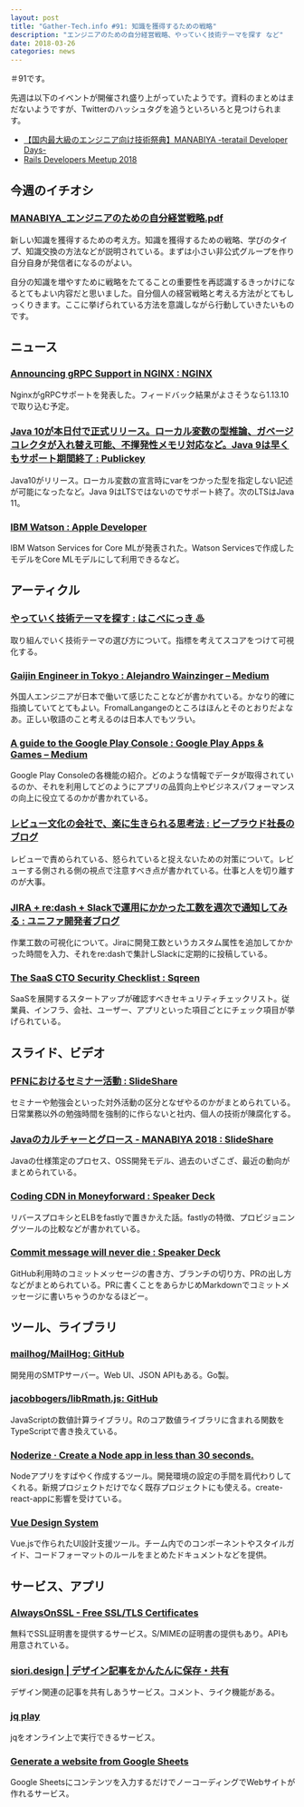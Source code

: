 ```yaml
---
layout: post
title: "Gather-Tech.info #91: 知識を獲得するための戦略"
description: "エンジニアのための自分経営戦略、やっていく技術テーマを探す など"
date: 2018-03-26
categories: news
---
```


＃91です。

先週は以下のイベントが開催され盛り上がっていたようです。資料のまとめはまだないようですが、Twitterのハッシュタグを追うといろいろと見つけられます。

- [【国内最大級のエンジニア向け技術祭典】MANABIYA -teratail Developer Days-](https://manabiya.tech/)
- [Rails Developers Meetup 2018](https://railsdm.github.io/)

## 今週のイチオシ

### [MANABIYA_エンジニアのための自分経営戦略.pdf](https://www.dropbox.com/s/iese0p9iq6y33hr/MANABIYA_%E3%82%A8%E3%83%B3%E3%82%B8%E3%83%8B%E3%82%A2%E3%81%AE%E3%81%9F%E3%82%81%E3%81%AE%E8%87%AA%E5%88%86%E7%B5%8C%E5%96%B6%E6%88%A6%E7%95%A5.pdf)

新しい知識を獲得するための考え方。知識を獲得するための戦略、学びのタイプ、知識交換の方法などが説明されている。まずは小さい非公式グループを作り自分自身が発信者になるのがよい。

自分の知識を増やすために戦略をたてることの重要性を再認識するきっかけになるとてもよい内容だと思いました。自分個人の経営戦略と考える方法がとてもしっくりきます。ここに挙げられている方法を意識しながら行動していきたいものです。

## ニュース

### [Announcing gRPC Support in NGINX : NGINX](https://www.nginx.com/blog/nginx-1-13-10-grpc/)

NginxがgRPCサポートを発表した。フィードバック結果がよさそうなら1.13.10で取り込む予定。

### [Java 10が本日付で正式リリース。ローカル変数の型推論、ガベージコレクタが入れ替え可能、不揮発性メモリ対応など。Java 9は早くもサポート期間終了 : Publickey](http://www.publickey1.jp/blog/18/java_10java_9.html)

Java10がリリース。ローカル変数の宣言時にvarをつかった型を指定しない記述が可能になったなど。Java 9はLTSではないのでサポート終了。次のLTSはJava 11。

### [IBM Watson : Apple Developer](https://developer.apple.com/ibm/)

IBM Watson Services for Core MLが発表された。Watson Servicesで作成したモデルをCore MLモデルにして利用できるなど。

## アーティクル

### [やっていく技術テーマを探す : はこべにっき ♨](https://hakobe932.hatenablog.com/entry/2018/03/17/190938)

取り組んでいく技術テーマの選び方について。指標を考えてスコアをつけて可視化する。

### [Gaijin Engineer in Tokyo : Alejandro Wainzinger – Medium](https://medium.com/@xevix/gaijin-engineer-in-tokyo-aaa9be8919b2)

外国人エンジニアが日本で働いて感じたことなどが書かれている。かなり的確に指摘していてとてもよい。FromalLangangeのところはほんとそのとおりだよなあ。正しい敬語のこと考えるのは日本人でもツラい。

### [A guide to the Google Play Console : Google Play Apps & Games – Medium](https://medium.com/googleplaydev/a-guide-to-the-google-play-console-1bdc79ca956f)

Google Play Consoleの各機能の紹介。どのような情報でデータが取得されているのか、それを利用してどのようにアプリの品質向上やビジネスパフォーマンスの向上に役立てるのかが書かれている。

### [レビュー文化の会社で、楽に生きられる思考法 : ビープラウド社長のブログ](http://shacho.beproud.jp/entry/2018/03/19/085000)

レビューで責められている、怒られていると捉えないための対策について。レビューする側される側の視点で注意すべき点が書かれている。仕事と人を切り離すのが大事。

### [JIRA + re:dash + Slackで運用にかかった工数を週次で通知してみる : ユニファ開発者ブログ](http://tech.unifa-e.com/entry/2018/03/20/184534)

作業工数の可視化について。Jiraに開発工数というカスタム属性を追加してかかった時間を入力、それをre:dashで集計しSlackに定期的に投稿している。

### [The SaaS CTO Security Checklist : Sqreen](https://www.sqreen.io/checklists/saas-cto-security-checklist)

SaaSを展開するスタートアップが確認すべきセキュリティチェックリスト。従業員、インフラ、会社、ユーザー、アプリといった項目ごとにチェック項目が挙げられている。

## スライド、ビデオ

### [PFNにおけるセミナー活動 : SlideShare](https://www.slideshare.net/unnonouno/pfn-91049575)

セミナーや勉強会といった対外活動の区分となぜやるのかがまとめられている。日常業務以外の勉強時間を強制的に作らないと社内、個人の技術が陳腐化する。

### [Javaのカルチャーとグロース - MANABIYA 2018 : SlideShare](https://www.slideshare.net/yusuke/java-manabiya-2018)

Javaの仕様策定のプロセス、OSS開発モデル、過去のいざこざ、最近の動向がまとめられている。

### [Coding CDN in Moneyforward : Speaker Deck](https://speakerdeck.com/syosuke1024/coding-cdn-in-moneyforward-1)

リバースプロキシとELBをfastlyで置きかえた話。fastlyの特徴、プロビジョニングツールの比較などが書かれている。

### [Commit message will never die : Speaker Deck](https://speakerdeck.com/koic/commit-message-will-never-die)

GitHub利用時のコミットメッセージの書き方、ブランチの切り方、PRの出し方などがまとめられている。PRに書くことをあらかじめMarkdownでコミットメッセージに書いちゃうのかなるほどー。

## ツール、ライブラリ

### [mailhog/MailHog: GitHub](https://github.com/mailhog/MailHog)

開発用のSMTPサーバー。Web UI、JSON APIもある。Go製。

### [jacobbogers/libRmath.js: GitHub](https://github.com/jacobbogers/libRmath.js)

JavaScriptの数値計算ライブラリ。Rのコア数値ライブラリに含まれる関数をTypeScriptで書き換えている。

### [Noderize · Create a Node app in less than 30 seconds.](https://noderize.js.org/)

Nodeアプリをすばやく作成するツール。開発環境の設定の手間を肩代わりしてくれる。新規プロジェクトだけでなく既存プロジェクトにも使える。create-react-appに影響を受けている。

### [Vue Design System](https://vueds.com/)

Vue.jsで作られたUI設計支援ツール。チーム内でのコンポーネントやスタイルガイド、コードフォーマットのルールをまとめたドキュメントなどを提供。

## サービス、アプリ

### [AlwaysOnSSL - Free SSL/TLS Certificates](https://alwaysonssl.com/)

無料でSSL証明書を提供するサービス。S/MIMEの証明書の提供もあり。APIも用意されている。

### [siori.design | デザイン記事をかんたんに保存・共有](https://siori.design/)

デザイン関連の記事を共有しあうサービス。コメント、ライク機能がある。

### [jq play](https://jqplay.org/)

jqをオンライン上で実行できるサービス。

### [Generate a website from Google Sheets](https://www.sheet2site.com/)

Google Sheetsにコンテンツを入力するだけでノーコーディングでWebサイトが作れるサービス。
